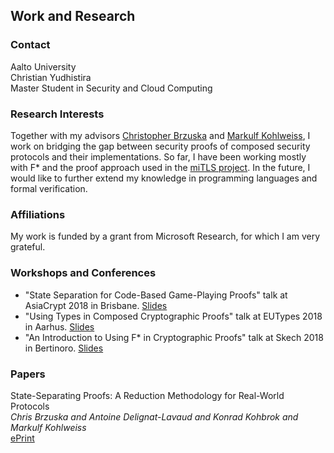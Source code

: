 ## Work and Research

### Contact
Aalto University <br />
Christian Yudhistira <br />
Master Student in Security and Cloud Computing <br />

### Research Interests
Together with my advisors [Christopher Brzuska](http://www.chrisbrzuska.de/) and [Markulf Kohlweiss](https://www.cryptulf.com/), I work on bridging the gap between security proofs of composed security protocols and their implementations. So far, I have been working mostly with F\* and the proof approach used in the [miTLS project](https://www.mitls.org/). In the future, I would like to further extend my knowledge in programming languages and formal verification.

### Affiliations
My work is funded by a grant from Microsoft Research, for which I am very grateful.

### Workshops and Conferences
- "State Separation for Code-Based Game-Playing Proofs" talk at AsiaCrypt 2018 in Brisbane. [Slides](https://github.com/kkohbrok/kkohbrok.github.io/raw/master/talks/asiacrypt2018.pdf)
- "Using Types in Composed Cryptographic Proofs" talk at EUTypes 2018 in Aarhus. [Slides](https://github.com/kkohbrok/kkohbrok.github.io/raw/master/talks/eutypes2018.pdf)
- "An Introduction to Using F\* in Cryptographic Proofs" talk at Skech 2018 in Bertinoro. [Slides](https://github.com/kkohbrok/kkohbrok.github.io/raw/master/talks/sketch2018.pdf)

### Papers
State-Separating Proofs: A Reduction Methodology for Real-World Protocols <br />
*Chris Brzuska and Antoine Delignat-Lavaud and Konrad Kohbrok and Markulf Kohlweiss* <br />
[ePrint](https://eprint.iacr.org/2018/306)
